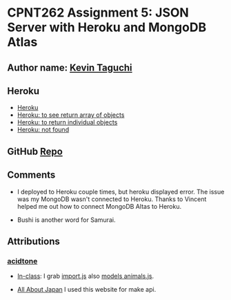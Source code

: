 # CPNT262 Assignment 5: JSON Server with Heroku and MongoDB Atlas
## Author name: [Kevin Taguchi](https://github.com/Kevin-234)
## Heroku
- [Heroku](https://cpnt262---a5.herokuapp.com/)
- [Heroku: to see return array of objects](https://cpnt262---a5.herokuapp.com/api/v0/bushi)
- [Heroku: to return individual objects](https://cpnt262---a5.herokuapp.com/api/v0/bushi/1)
- [Heroku: not found](https://cpnt262---a5.herokuapp.com/api/v0/bushi/99) 

## GitHub [Repo](https://github.com/Kevin-234/cpnt262-a5)

## Comments
- I deployed to Heroku couple times, but heroku displayed error. The issue was my MongoDB wasn't connected to Heroku.
  Thanks to Vincent helped me out how to connect MongoDB Altas to Heroku.
+ Bushi is another word for Samurai.

## Attributions
### [acidtone](https://github.com/acidtone)
- [In-class](https://github.com/sait-wbdv/in-class): I grab [import.js](https://github.com/sait-wbdv/in-class/blob/main/week10t/animals/import.js) also [models animals.js](https://github.com/sait-wbdv/in-class/blob/main/week10t/animals/models/animal.js).

- [All About Japan](https://allabout-japan.com/en/article/5818/)
  I used this website for make api.